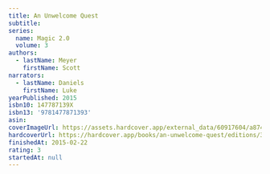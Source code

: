 ```yaml
---
title: An Unwelcome Quest
subtitle:
series:
  name: Magic 2.0
  volume: 3
authors:
  - lastName: Meyer
    firstName: Scott
narrators:
  - lastName: Daniels
    firstName: Luke
yearPublished: 2015
isbn10: 147787139X
isbn13: '9781477871393'
asin:
coverImageUrl: https://assets.hardcover.app/external_data/60917604/a874fb6f6ed91659782ff39d181d18c6b95543cf.jpeg
hardcoverUrl: https://hardcover.app/books/an-unwelcome-quest/editions/30399257
finishedAt: 2015-02-22
rating: 3
startedAt: null
---
```

